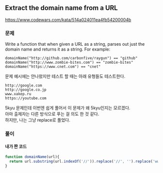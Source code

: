 ## Extract the domain name from a URL
https://www.codewars.com/kata/514a024011ea4fb54200004b

### 문제
Write a function that when given a URL as a string, parses out just the domain name and returns it as a string. For example:
```
domainName("http://github.com/carbonfive/raygun") == "github" 
domainName("http://www.zombie-bites.com") == "zombie-bites"
domainName("https://www.cnet.com") == "cnet"
```

문제 예시에는 안나왔지만 테스트 할 때는 아래 유형들도 테스트한다.
```
http://google.com
http://google.co.jp
www.xakep.ru
https://youtube.com
```

5kyu 문제인데 이번엔 쉽게 풀어서 이 문제가 왜 5kyu인지는 모르겠다.  
아마 출제자는 다른 방식으로 푸는 걸 의도 한 것 같다.  
하지만, 나는 그냥 replace로 풀었다.

### 풀이
#### 내가 짠 코드
```javascript
function domainName(url){
  return url.substring(url.indexOf('//')).replace('//', '').replace('www.', '').split('.')[0];
}
```
